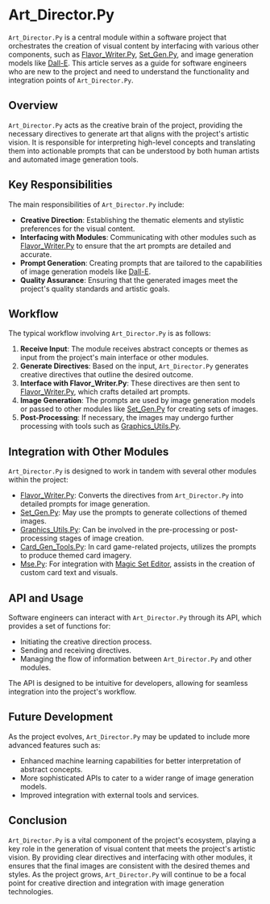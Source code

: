# Art_Director.Py

`Art_Director.Py` is a central module within a software project that orchestrates the creation of visual content by interfacing with various other components, such as [Flavor_Writer.Py](Flavor_Writer.Py.md), [Set_Gen.Py](Set_Gen.Py.md), and image generation models like [Dall-E](Dall-E.md). This article serves as a guide for software engineers who are new to the project and need to understand the functionality and integration points of `Art_Director.Py`.

## Overview

`Art_Director.Py` acts as the creative brain of the project, providing the necessary directives to generate art that aligns with the project's artistic vision. It is responsible for interpreting high-level concepts and translating them into actionable prompts that can be understood by both human artists and automated image generation tools.

## Key Responsibilities

The main responsibilities of `Art_Director.Py` include:

- **Creative Direction**: Establishing the thematic elements and stylistic preferences for the visual content.
- **Interfacing with Modules**: Communicating with other modules such as [Flavor_Writer.Py](Flavor_Writer.Py.md) to ensure that the art prompts are detailed and accurate.
- **Prompt Generation**: Creating prompts that are tailored to the capabilities of image generation models like [Dall-E](Dall-E.md).
- **Quality Assurance**: Ensuring that the generated images meet the project's quality standards and artistic goals.

## Workflow

The typical workflow involving `Art_Director.Py` is as follows:

1. **Receive Input**: The module receives abstract concepts or themes as input from the project's main interface or other modules.
2. **Generate Directives**: Based on the input, `Art_Director.Py` generates creative directives that outline the desired outcome.
3. **Interface with Flavor_Writer.Py**: These directives are then sent to [Flavor_Writer.Py](Flavor_Writer.Py.md), which crafts detailed art prompts.
4. **Image Generation**: The prompts are used by image generation models or passed to other modules like [Set_Gen.Py](Set_Gen.Py.md) for creating sets of images.
5. **Post-Processing**: If necessary, the images may undergo further processing with tools such as [Graphics_Utils.Py](Graphics_Utils.Py.md).

## Integration with Other Modules

`Art_Director.Py` is designed to work in tandem with several other modules within the project:

- [Flavor_Writer.Py](Flavor_Writer.Py.md): Converts the directives from `Art_Director.Py` into detailed prompts for image generation.
- [Set_Gen.Py](Set_Gen.Py.md): May use the prompts to generate collections of themed images.
- [Graphics_Utils.Py](Graphics_Utils.Py.md): Can be involved in the pre-processing or post-processing stages of image creation.
- [Card_Gen_Tools.Py](Card_Gen_Tools.Py.md): In card game-related projects, utilizes the prompts to produce themed card imagery.
- [Mse.Py](Mse.Py.md): For integration with [Magic Set Editor](Magic%20Set%20Editor.md), assists in the creation of custom card text and visuals.

## API and Usage

Software engineers can interact with `Art_Director.Py` through its API, which provides a set of functions for:

- Initiating the creative direction process.
- Sending and receiving directives.
- Managing the flow of information between `Art_Director.Py` and other modules.

The API is designed to be intuitive for developers, allowing for seamless integration into the project's workflow.

## Future Development

As the project evolves, `Art_Director.Py` may be updated to include more advanced features such as:

- Enhanced machine learning capabilities for better interpretation of abstract concepts.
- More sophisticated APIs to cater to a wider range of image generation models.
- Improved integration with external tools and services.

## Conclusion

`Art_Director.Py` is a vital component of the project's ecosystem, playing a key role in the generation of visual content that meets the project's artistic vision. By providing clear directives and interfacing with other modules, it ensures that the final images are consistent with the desired themes and styles. As the project grows, `Art_Director.Py` will continue to be a focal point for creative direction and integration with image generation technologies.
